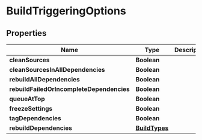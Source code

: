 
# BuildTriggeringOptions

## Properties
Name | Type | Description | Notes
------------ | ------------- | ------------- | -------------
**cleanSources** | **Boolean** |  |  [optional]
**cleanSourcesInAllDependencies** | **Boolean** |  |  [optional]
**rebuildAllDependencies** | **Boolean** |  |  [optional]
**rebuildFailedOrIncompleteDependencies** | **Boolean** |  |  [optional]
**queueAtTop** | **Boolean** |  |  [optional]
**freezeSettings** | **Boolean** |  |  [optional]
**tagDependencies** | **Boolean** |  |  [optional]
**rebuildDependencies** | [**BuildTypes**](BuildTypes.md) |  |  [optional]



